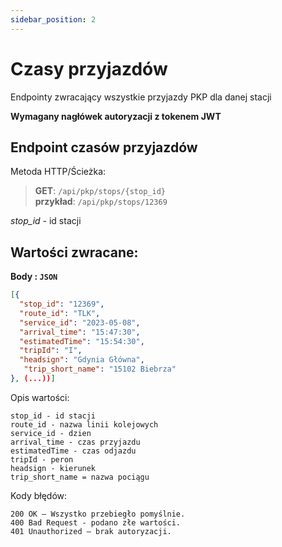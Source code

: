 ```yaml
---
sidebar_position: 2
---
```


# Czasy przyjazdów

Endpointy zwracający wszystkie przyjazdy PKP dla danej stacji 
 
 **Wymagany nagłówek autoryzacji z tokenem JWT** 
## Endpoint czasów przyjazdów
 Metoda HTTP/Ścieżka: 
> **GET**: `/api/pkp/stops/{stop_id}`     
 **przykład**: `/api/pkp/stops/12369`     




*stop_id* - id stacji 


## Wartości zwracane:

**Body : `JSON`**
```json
[{ 
  "stop_id": "12369",
  "route_id": "TLK",
  "service_id": "2023-05-08",
  "arrival_time": "15:47:30",
  "estimatedTime": "15:54:30",
  "tripId": "I",
  "headsign": "Gdynia Główna",
   "trip_short_name": "15102 Biebrza"
}, (...))]
```
Opis wartości:
```
stop_id - id stacji
route_id - nazwa linii kolejowych
service_id - dzien
arrival_time - czas przyjazdu
estimatedTime - czas odjazdu
tripId - peron
headsign - kierunek 
trip_short_name = nazwa pociągu
```
Kody błędów:
```
200 OK – Wszystko przebiegło pomyślnie.
400 Bad Request - podano złe wartości.
401 Unauthorized – brak autoryzacji.
```
